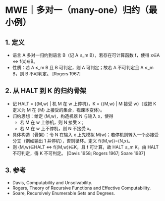 # MWE｜多对一（many-one）归约（最小例）

## 1. 定义

- 语言 A 多对一归约到语言 B（记 A ≤_m B），若存在可计算函数 f，使得 x∈A ⇔ f(x)∈B。
- 性质：若 A ≤_m B 且 B 可判定，则 A 可判定；故若 A 不可判定且 A ≤_m B，则 B 不可判定。 [Rogers 1967]

## 2. 从 HALT 到 K 的归约骨架

- 记 HALT = {⟨M,w⟩ | 机 M 在 w 上停机}，K = {⟨M,w⟩ | M 接受 w}（或把 K 定义为 M 在 ⟨M⟩ 上接受的集合，视课本变体）。
- 归约思想：给定 ⟨M,w⟩，构造机器 N 与输入 x，使得
  - 若 M 在 w 上停机，则 N 接受 x；
  - 若 M 在 w 上不停机，则 N 不接受 x。
- 具体构造（骨架）：令 N 在输入 x 上先模拟 M(w)；若停机则转入一个必接受分支（例如输出 1 并停机），否则循环。定义 f(⟨M,w⟩)=⟨N,x⟩。
- 则 ⟨M,w⟩∈HALT ⇔ f(⟨M,w⟩)∈K，且 f 可计算，故 HALT ≤_m K。由 HALT 不可判定，得 K 不可判定。 [Davis 1958; Rogers 1967; Soare 1987]

## 3. 参考

- Davis, Computability and Unsolvability.
- Rogers, Theory of Recursive Functions and Effective Computability.
- Soare, Recursively Enumerable Sets and Degrees.

